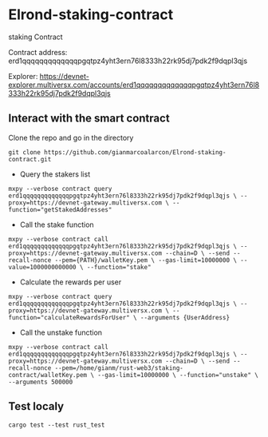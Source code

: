 # Elrond-staking-contract
staking Contract

Contract address: erd1qqqqqqqqqqqqqpgqtpz4yht3ern76l8333h22rk95dj7pdk2f9dqpl3qjs

Explorer: https://devnet-explorer.multiversx.com/accounts/erd1qqqqqqqqqqqqqpgqtpz4yht3ern76l8333h22rk95dj7pdk2f9dqpl3qjs

## Interact with the smart contract

Clone the repo and go in the directory

`git clone https://github.com/gianmarcoalarcon/Elrond-staking-contract.git`

- Query the stakers list 

`mxpy --verbose contract query erd1qqqqqqqqqqqqqpgqtpz4yht3ern76l8333h22rk95dj7pdk2f9dqpl3qjs \
    --proxy=https://devnet-gateway.multiversx.com \
    --function="getStakedAddresses"`
    
- Call the stake function

`mxpy --verbose contract call erd1qqqqqqqqqqqqqpgqtpz4yht3ern76l8333h22rk95dj7pdk2f9dqpl3qjs \
    --proxy=https://devnet-gateway.multiversx.com --chain=D \
    --send --recall-nonce --pem={PATH}/walletKey.pem \
    --gas-limit=10000000 \
    --value=1000000000000 \
    --function="stake"`
  
- Calculate the rewards per user

`mxpy --verbose contract query erd1qqqqqqqqqqqqqpgqtpz4yht3ern76l8333h22rk95dj7pdk2f9dqpl3qjs \
    --proxy=https://devnet-gateway.multiversx.com \
    --function="calculateRewardsForUser" \
    --arguments {UserAddress}`
    
    
- Call the unstake function

`mxpy --verbose contract call erd1qqqqqqqqqqqqqpgqtpz4yht3ern76l8333h22rk95dj7pdk2f9dqpl3qjs \
    --proxy=https://devnet-gateway.multiversx.com --chain=D \
    --send --recall-nonce --pem=/home/gianm/rust-web3/staking-contract/walletKey.pem \
    --gas-limit=10000000 \
    --function="unstake" \
    --arguments 500000`
    
## Test localy 

  `cargo test --test rust_test`
